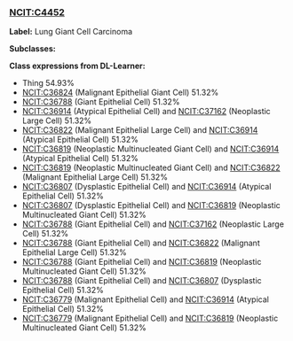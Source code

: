 
### [NCIT:C4452](http://purl.obolibrary.org/obo/NCIT_C4452)
**Label:** Lung Giant Cell Carcinoma

**Subclasses:** 

**Class expressions from DL-Learner:**

- Thing 54.93%
- [NCIT:C36824](http://purl.obolibrary.org/obo/NCIT_C36824) (Malignant Epithelial Giant Cell) 51.32%
- [NCIT:C36788](http://purl.obolibrary.org/obo/NCIT_C36788) (Giant Epithelial Cell) 51.32%
- [NCIT:C36914](http://purl.obolibrary.org/obo/NCIT_C36914) (Atypical Epithelial Cell) and [NCIT:C37162](http://purl.obolibrary.org/obo/NCIT_C37162) (Neoplastic Large Cell) 51.32%
- [NCIT:C36822](http://purl.obolibrary.org/obo/NCIT_C36822) (Malignant Epithelial Large Cell) and [NCIT:C36914](http://purl.obolibrary.org/obo/NCIT_C36914) (Atypical Epithelial Cell) 51.32%
- [NCIT:C36819](http://purl.obolibrary.org/obo/NCIT_C36819) (Neoplastic Multinucleated Giant Cell) and [NCIT:C36914](http://purl.obolibrary.org/obo/NCIT_C36914) (Atypical Epithelial Cell) 51.32%
- [NCIT:C36819](http://purl.obolibrary.org/obo/NCIT_C36819) (Neoplastic Multinucleated Giant Cell) and [NCIT:C36822](http://purl.obolibrary.org/obo/NCIT_C36822) (Malignant Epithelial Large Cell) 51.32%
- [NCIT:C36807](http://purl.obolibrary.org/obo/NCIT_C36807) (Dysplastic Epithelial Cell) and [NCIT:C36914](http://purl.obolibrary.org/obo/NCIT_C36914) (Atypical Epithelial Cell) 51.32%
- [NCIT:C36807](http://purl.obolibrary.org/obo/NCIT_C36807) (Dysplastic Epithelial Cell) and [NCIT:C36819](http://purl.obolibrary.org/obo/NCIT_C36819) (Neoplastic Multinucleated Giant Cell) 51.32%
- [NCIT:C36788](http://purl.obolibrary.org/obo/NCIT_C36788) (Giant Epithelial Cell) and [NCIT:C37162](http://purl.obolibrary.org/obo/NCIT_C37162) (Neoplastic Large Cell) 51.32%
- [NCIT:C36788](http://purl.obolibrary.org/obo/NCIT_C36788) (Giant Epithelial Cell) and [NCIT:C36822](http://purl.obolibrary.org/obo/NCIT_C36822) (Malignant Epithelial Large Cell) 51.32%
- [NCIT:C36788](http://purl.obolibrary.org/obo/NCIT_C36788) (Giant Epithelial Cell) and [NCIT:C36819](http://purl.obolibrary.org/obo/NCIT_C36819) (Neoplastic Multinucleated Giant Cell) 51.32%
- [NCIT:C36788](http://purl.obolibrary.org/obo/NCIT_C36788) (Giant Epithelial Cell) and [NCIT:C36807](http://purl.obolibrary.org/obo/NCIT_C36807) (Dysplastic Epithelial Cell) 51.32%
- [NCIT:C36779](http://purl.obolibrary.org/obo/NCIT_C36779) (Malignant Epithelial Cell) and [NCIT:C36914](http://purl.obolibrary.org/obo/NCIT_C36914) (Atypical Epithelial Cell) 51.32%
- [NCIT:C36779](http://purl.obolibrary.org/obo/NCIT_C36779) (Malignant Epithelial Cell) and [NCIT:C36819](http://purl.obolibrary.org/obo/NCIT_C36819) (Neoplastic Multinucleated Giant Cell) 51.32%


